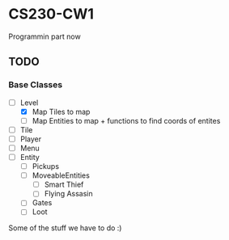 # CS230-CW1

Programmin part now

## TODO

### Base Classes
- [ ] Level
  - [x] Map Tiles to map
  - [ ] Map Entities to map + functions to find coords of entites
- [ ] Tile
- [ ] Player
- [ ] Menu
- [ ] Entity
  - [ ] Pickups
  - [ ] MoveableEntities
    - [ ] Smart Thief
    - [ ] Flying Assasin
   - [ ] Gates
   - [ ] Loot

Some of the stuff we have to do
:)
